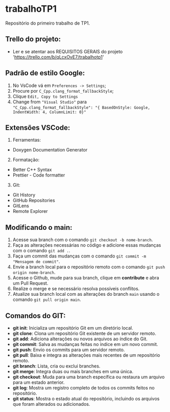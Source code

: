 # trabalhoTP1
Repositório do primeiro trabalho de TP1.

## Trello do projeto:

  * Ler e se atentar aos REQUISITOS GERAIS do projeto
    'https://trello.com/b/qLcxOvE7/trabalhotp1'
  
## Padrão de estilo Google:

  1. No VsCode vá em `Preferences -> Settings`;
  2. Procure por `C_Cpp.clang_format_fallbackStyle`;
  3. Clique `Edit, Copy to Settings`
  4. Change from `"Visual Studio"` para `"C_Cpp.clang_format_fallbackStyle": "{ BasedOnStyle: Google, IndentWidth: 4, ColumnLimit: 0}"`
  
## Extensões VSCode:
    
 1. Ferramentas:
   * Doxygen Documentation Generator
   
 2. Formatação:  
   * Better C++ Syntax
   * Prettier - Code formatter
    
 3. Git:
   * Git History
   * GitHub Repositories
   * GitLens
   * Remote Explorer

## Modificando o __main__:
 1. Acesse sua branch com o comando `git checkout -b nome-branch`.
 2. Faça as alterações necessárias no código e adicione essas mudanças com o comando `git add .`. 
 3. Faça um commit das mudanças com o comando `git commit -m "Mensagem de commit"`.
 4. Envie a branch local para o repositório remoto com o comando `git push origin nome-branch`.
 5. Acesse o Github, mude para sua branch, clique em __contribute__ e abra um Pull Request.
 6. Realize o merge e se necessário resolva possíveis conflitos.
 7. Atualize sua branch local com as alterações do branch `main` usando o comando `git pull origin main`.
 
## Comandos do GIT:
 * **git init**: Inicializa um repositório Git em um diretório local.
 * **git clone**: Clona um repositório Git existente de um servidor remoto.
 * **git add**: Adiciona alterações ou novos arquivos ao índice do Git.
 * **git commit**: Salva as mudanças feitas no índice em um novo commit.
 * **git push**: Envio os commits para um servidor remoto.
 * **git pull**: Baixa e integra as alterações mais recentes de um repositório remoto.
 * **git branch**: Lista, cria ou exclui branches.
 * **git merge**: Integra duas ou mais branches em uma única.
 * **git checkout**: Muda para uma branch específica ou restaura um arquivo para um estado anterior.
 * **git log**: Mostra um registro completo de todos os commits feitos no repositório.
 * **git status**: Mostra o estado atual do repositório, incluindo os arquivos que foram alterados ou adicionados.
